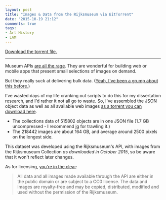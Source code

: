 ```yaml
---
layout: post
title: "Images & Data from the Rijksmuseum via BitTorrent"
date: "2015-10-19 21:12"
comments: true
tags:
- Art History
- LAM
---
```


[Download the torrent file.][torrent]

---

Museum APIs [are all the rage][ch].
They are wonderful for building web or mobile apps that present small selections of images on demand.

[ch]:http://www.theatlantic.com/technology/archive/2015/01/how-to-build-the-museum-of-the-future/384646/

But they really suck at delivering bulk data. ([Yeah, I've been a grump about this before.](/2015/01/26/unsustainable-museum-data.html))

I've wasted days of my life cranking out scripts to do this for my dissertation research, and I'd rather it not all go to waste.
So, I've assembled the JSON object data as well as all available web images [as a torrent you can download here][torrent].

- The collections data of 515802 objects are in one JSON file (1.7 GB uncompressed - I recommend [jq](https://stedolan.github.io/jq/) for trawling it.)
- The 218442 images are about 164 GB, and average around 2500 pixels on the longest side.

This dataset was developed using the Rijksmuseum's API, with images from the
Rijksmuseum Collection _as downloaded in October 2015_, so be aware that it won't reflect later changes.

As for licensing, [you're in the clear](https://www.rijksmuseum.nl/en/api/terms-and-conditions-of-use):

>All data and all images made available through the API are either in the public domain or are subject to a CC0 license. The data and images are royalty-free and may be copied, distributed, modified and used without the permission of the Rijksmuseum.

[torrent]: /assets/docs/rijksmuseum_data.torrent
